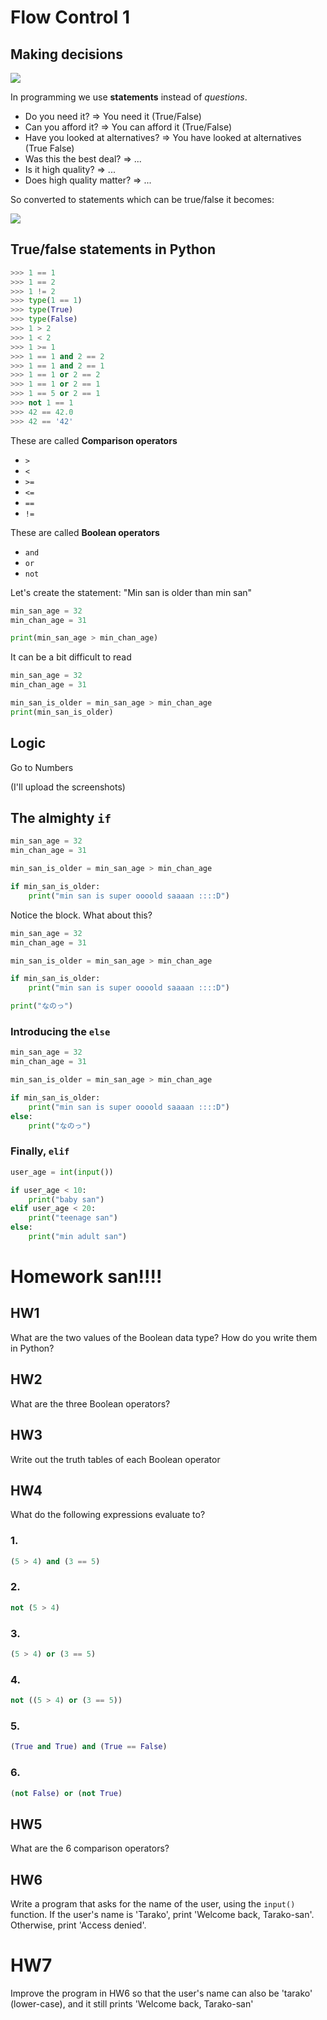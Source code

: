 #  Flow Control 1

## Making decisions

![](img/flowchart.png)

In programming we use **statements** instead of *questions*.

- Do you need it? => You need it (True/False)
- Can you afford it? => You can afford it (True/False)
- Have you looked at alternatives? => You have looked at alternatives (True False)
- Was this the best deal? => ...
- Is it high quality? => ...
- Does high quality matter? => ...

So converted to statements which can be true/false it becomes:

![](img/converted_diagram.jpg)


## True/false statements in Python

```python
>>> 1 == 1
>>> 1 == 2
>>> 1 != 2
>>> type(1 == 1)
>>> type(True)
>>> type(False)
>>> 1 > 2
>>> 1 < 2
>>> 1 >= 1
>>> 1 == 1 and 2 == 2
>>> 1 == 1 and 2 == 1
>>> 1 == 1 or 2 == 2
>>> 1 == 1 or 2 == 1
>>> 1 == 5 or 2 == 1
>>> not 1 == 1
>>> 42 == 42.0
>>> 42 == '42'
```

These are called **Comparison operators**
- `>`
- `<`
- `>=`
- `<=`
- `==`
- `!=`

These are called **Boolean operators**
- `and`
- `or`
- `not` 

Let's create the statement: "Min san is older than min san"

```python
min_san_age = 32
min_chan_age = 31

print(min_san_age > min_chan_age)
```

It can be a bit difficult to read


```python
min_san_age = 32
min_chan_age = 31

min_san_is_older = min_san_age > min_chan_age
print(min_san_is_older)
```

## Logic

Go to Numbers

(I'll upload the screenshots)


## The almighty `if` 

```python
min_san_age = 32
min_chan_age = 31

min_san_is_older = min_san_age > min_chan_age

if min_san_is_older:
    print("min san is super oooold saaaan ::::D")

```

Notice the block. What about this?

```python
min_san_age = 32
min_chan_age = 31

min_san_is_older = min_san_age > min_chan_age

if min_san_is_older:
    print("min san is super oooold saaaan ::::D")

print("なのっ")
```

### Introducing the `else` 


```python
min_san_age = 32
min_chan_age = 31

min_san_is_older = min_san_age > min_chan_age

if min_san_is_older:
    print("min san is super oooold saaaan ::::D")
else:
    print("なのっ")
```

### Finally, `elif`

```python
user_age = int(input())

if user_age < 10:
    print("baby san")
elif user_age < 20:
    print("teenage san")
else:
    print("min adult san")
```

# Homework san!!!!

## HW1

What are the two values of the Boolean data type? How do you write them in Python?

## HW2

What are the three Boolean operators?

## HW3

Write out the truth tables of each Boolean operator 

## HW4

What do the following expressions evaluate to?

### 1.
```python
(5 > 4) and (3 == 5)
```

### 2.
```python
not (5 > 4)
```

### 3.
```python
(5 > 4) or (3 == 5)
```

### 4.
```python
not ((5 > 4) or (3 == 5))
```

### 5.
```python
(True and True) and (True == False)
```

### 6.
```python
(not False) or (not True)
```

## HW5

What are the 6 comparison operators?

## HW6

Write a program that asks for the name of the user, using the `input()` function. If the user's name is 'Tarako', print 'Welcome back, Tarako-san'. Otherwise, print 'Access denied'. 

# HW7

Improve the program in HW6 so that the user's name can also be 'tarako' (lower-case), and it still prints 'Welcome back, Tarako-san'